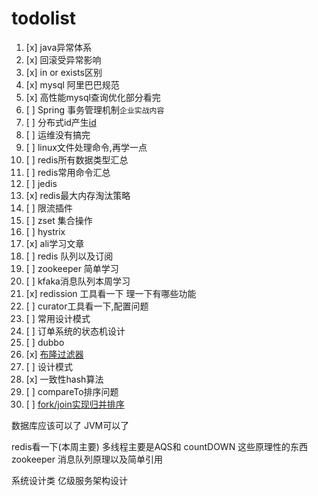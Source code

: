 # todolist

1. [x] java异常体系
2. [x] 回滚受异常影响
3. [x] in or exists区别
4. [x] mysql 阿里巴巴规范
5. [x] 高性能mysql查询优化部分看完
6. [ ] Spring 事务管理机制`企业实战内容`
7. [ ] 分布式id产生[id](https://zhuanlan.zhihu.com/p/107939861)
8. [ ] 运维没有搞完
9. [ ] linux文件处理命令,再学一点
10. [ ] redis所有数据类型汇总
11. [ ] redis常用命令汇总
12. [ ] jedis
13. [x] redis最大内存淘汰策略
14. [ ] 限流插件
15. [ ] zset 集合操作
16. [ ] hystrix
17. [x] ali学习文章
18. [ ] redis 队列以及订阅
19. [ ] zookeeper 简单学习
20. [ ] kfaka消息队列本周学习
21. [x] redission 工具看一下 理一下有哪些功能
22. [ ] curator工具看一下,配置问题
23. [ ] 常用设计模式
24. [ ] 订单系统的状态机设计
25. [ ] dubbo 
26. [x] [布隆过滤器](https://www.jianshu.com/p/e4773b69319d)
27. [ ] 设计模式
28. [x] 一致性hash算法
29. [ ] compareTo排序问题
30. [ ] [fork/join实现归并排序](https://blog.csdn.net/qq_17305249/article/details/77853374)


数据库应该可以了
JVM可以了

redis看一下(本周主要)
多线程主要是AQS和 countDOWN 这些原理性的东西
zookeeper
消息队列原理以及简单引用

系统设计类
亿级服务架构设计

